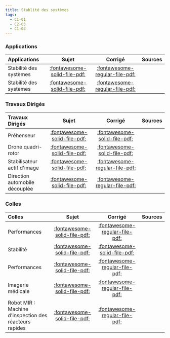 ```yaml
---
title: Stablité des systèmes 
tags:
  - C1-01
  - C2-03
  - C1-03
---
```



### Applications 
 
| Applications | Sujet | Corrigé | Sources  | 
| :-------------- | :---: | :-----: | :------: | 
| Stabilité des systèmes | [:fontawesome-solid-file-pdf:](http://xpessoles-cpge.fr/pdf/Cy_02_Ch_01_Activation_01_Sujet.pdf) | [:fontawesome-regular-file-pdf:](http://xpessoles-cpge.fr/pdf/Cy_02_Ch_01_Activation_01_Corrige.pdf) | 
| Stabilité des systèmes | [:fontawesome-solid-file-pdf:](http://xpessoles-cpge.fr/pdf/Cy_02_Ch_01_Application_02_Sujet.pdf) | [:fontawesome-regular-file-pdf:](http://xpessoles-cpge.fr/pdf/Cy_02_Ch_01_Application_02_Corrige.pdf) | 

### Travaux Dirigés 
 
| Travaux Dirigés | Sujet | Corrigé | Sources  | 
| :-------------- | :---: | :-----: | :------: | 
| Préhenseur | [:fontawesome-solid-file-pdf:](http://xpessoles-cpge.fr/pdf/Cy_02_Ch_01_Colle_06_Prehenseur_Sujet.pdf) | [:fontawesome-solid-file-pdf:](http://xpessoles-cpge.fr/pdf/Cy_02_Ch_01_Colle_06_Prehenseur_Corrige.pdf) | 
| Drone quadri-rotor | [:fontawesome-solid-file-pdf:](http://xpessoles-cpge.fr/pdf/Cy_02_Ch_01_TD_01_Drone_Sujet.pdf) | [:fontawesome-solid-file-pdf:](http://xpessoles-cpge.fr/pdf/Cy_02_Ch_01_TD_01_Drone_Corrige.pdf) | 
| Stabilisateur actif d'image | [:fontawesome-solid-file-pdf:](http://xpessoles-cpge.fr/pdf/Cy_02_Ch_01_TD_02_Stabilisateur_Sujet.pdf) | [:fontawesome-regular-file-pdf:](http://xpessoles-cpge.fr/pdf/Cy_02_Ch_01_TD_02_Stabilisateur_Corrige.pdf) | 
| Direction automobile découplée | [:fontawesome-solid-file-pdf:](http://xpessoles-cpge.fr/pdf/Cy_02_Ch_01_TD_03_DirectionDecouplee_Sujet.pdf) | [:fontawesome-regular-file-pdf:](http://xpessoles-cpge.fr/pdf/Cy_02_Ch_01_TD_03_DirectionDecouplee_Corrige.pdf) | 

### Colles 
 
| Colles | Sujet | Corrigé | Sources  | 
| :-------------- | :---: | :-----: | :------: | 
| Performances | [:fontawesome-solid-file-pdf:](http://xpessoles-cpge.fr/pdf/Cy_02_Ch_01_Colle_01_Sujet.pdf) | [:fontawesome-regular-file-pdf:](http://xpessoles-cpge.fr/pdf/Cy_02_Ch_01_Colle_01_Corrige.pdf) | 
| Stabilité | [:fontawesome-solid-file-pdf:](http://xpessoles-cpge.fr/pdf/Cy_02_Ch_01_Colle_02_Sujet.pdf) | [:fontawesome-solid-file-pdf:](http://xpessoles-cpge.fr/pdf/Cy_02_Ch_01_Colle_02_Corrige.pdf) | 
| Performances | [:fontawesome-solid-file-pdf:](http://xpessoles-cpge.fr/pdf/Cy_02_Ch_01_Colle_03_Sujet.pdf) | [:fontawesome-regular-file-pdf:](http://xpessoles-cpge.fr/pdf/Cy_02_Ch_01_Colle_03_Corrige.pdf) | 
| Imagerie médicale | [:fontawesome-solid-file-pdf:](http://xpessoles-cpge.fr/pdf/Cy_02_Ch_01_Colle_04_IRM_Sujet.pdf) | [:fontawesome-regular-file-pdf:](http://xpessoles-cpge.fr/pdf/Cy_02_Ch_01_Colle_04_IRM_Corrige.pdf) | 
| Robot MIR : Machine d'inspection des réacteurs rapides | [:fontawesome-solid-file-pdf:](http://xpessoles-cpge.fr/pdf/Cy_02_Ch_01_Colle_05_MIR_PrecisionStabilite_Sujet.pdf) | [:fontawesome-regular-file-pdf:](http://xpessoles-cpge.fr/pdf/Cy_02_Ch_01_Colle_05_MIR_PrecisionStabilite_Corrige.pdf) | 


